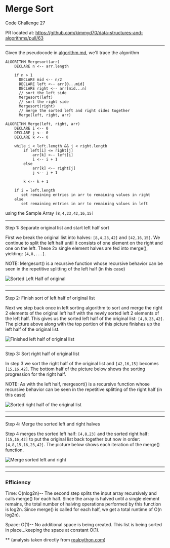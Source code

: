 # Merge Sort
Code Challenge 27

 PR located at: https://github.com/kimmyd70/data-structures-and-algorithms/pull/63

 _______________

Given the pseudocode in [algorithm.md](./images/algorithm.md), we'll trace the algorithm 

```
ALGORITHM Mergesort(arr)
    DECLARE n <-- arr.length
           
    if n > 1
      DECLARE mid <-- n/2
      DECLARE left <-- arr[0...mid]
      DECLARE right <-- arr[mid...n]
      // sort the left side
      Mergesort(left)
      // sort the right side
      Mergesort(right)
      // merge the sorted left and right sides together
      Merge(left, right, arr)

ALGORITHM Merge(left, right, arr)
    DECLARE i <-- 0
    DECLARE j <-- 0
    DECLARE k <-- 0

    while i < left.length && j < right.length
        if left[i] <= right[j]
            arr[k] <-- left[i]
            i <-- i + 1
        else
            arr[k] <-- right[j]
            j <-- j + 1
            
        k <-- k + 1

    if i = left.length
       set remaining entries in arr to remaining values in right
    else
       set remaining entries in arr to remaining values in left
```


using the Sample Array
`[8,4,23,42,16,15]`
___________________

Step 1: Separate original list and start left half sort

First we break the original list into halves: `[8,4,23,42]` and `[42,16,15]`.  We continue to split the left half until it consists of one element on the right and one on the left. These 2x single element halves are fed into merge(), yielding:  `[4,8,...]`. 

NOTE: Mergesort() is a recursive function whose recursive behavior can be seen in the repetitive splitting of the left half (in this case)

![Sorted Left Half of original](./images/start-sort-left.png)

____________

___________________

Step 2: Finish sort of left half of original list

Next we step back once in left sorting algorithm to sort and merge the right 2 elements of the original left half with the newly sorted left 2 elements of the left half.  This gives us the sorted left half of the original list: `[4,8,23,42]`.  The picture above along with the top portion of this picture finishes up the left half of the original list.

![Finished left half of original list](./images/sort-right.png)

_______________________

Step 3: Sort right half of original list

In step 3 we sort the right half of the original list and `[42,16,15]` becomes `[15,16,42]`.  The bottom half of the picture below shows the sorting progression for the right half.

NOTE: As with the left half, mergesort() is a recursive function whose recursive behavior can be seen in the repetitive splitting of the right half (in this case)


![Sorted right half of the original list](./images/sort-right.png)

____________

___________________

Step 4: Merge the sorted left and right halves

Step 4 merges the sorted left half: `[4,8,23]` and the sorted right half: `[15,16,42]` to put the original list back together but now in order: `[4,8,15,16,23,42]`.  The picture below shows each iteration of the merge() function.

![Merge sorted left and right](./images/final-merge.png)
____________

______________
### Efficiency
Time: O(nlog2n)--
The second step splits the input array recursively and calls merge() for each half. Since the array is halved until a single element remains, the total number of halving operations performed by this function is log2n. Since merge() is called for each half, we get a total runtime of O(n log2n). 

Space: O(1)--
No additional space is being created. This list is being sorted in place…keeping the space at constant O(1).


** (analysis taken directly from [realpython.com](https://realpython.com/sorting-algorithms-python/#the-merge-sort-algorithm-in-python))